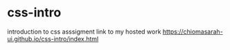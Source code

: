 # css-intro
introduction to css asssigment
link to my hosted work https://chiomasarah-ui.github.io/css-intro/index.html
